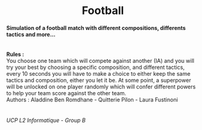 <center><h1>Football</h1></center>
<h4>Simulation of a football match with different compositions, differents tactics and more... </h4></br>
<b>Rules :</b></br>
You choose one team which will compete against another (IA) and you will try your
best by choosing a specific composition, and different tactics, every 10 seconds you will
have to make a choice to either keep the same tactics and composition, either you let it be.
At some point, a superpower will be unlocked on one player randomly which will confer different
powers to help your team score against the other team.
</br>
Authors : Aladdine Ben Romdhane - Quitterie Pilon - Laura Fustinoni </br>
</br>
<h6>UCP L2 Informatique - Group B</h6>
